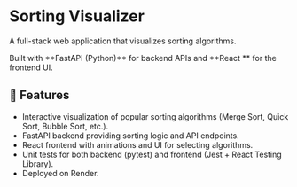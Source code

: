 <h1> Sorting Visualizer </h1>

<p> A full-stack web application that visualizes sorting algorithms.  <br>

Built with \*\*FastAPI (Python)\*\* for backend APIs and \*\*React \*\* for the frontend UI.  </p>



<h2>🚀 Features</h2>

<ul>

<li> Interactive visualization of popular sorting algorithms (Merge Sort, Quick Sort, Bubble Sort, etc.).</li>

<li> FastAPI backend providing sorting logic and API endpoints.</li>

<li> React frontend with animations and UI for selecting algorithms.</li>

<li>Unit tests for both backend (pytest) and frontend (Jest + React Testing Library). </li>

<li> Deployed on Render.</li>

</ul>

